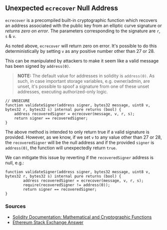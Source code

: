 ## Unexpected `ecrecover` Null Address

`ecrecover` is a precompiled built-in cryptographic function which recovers an address associated with the public key from an elliptic curve signature or *returns zero on error*. The parameters corresponding to the signature are `r`, `s` & `v`.

As noted above, `ecrecover` will return zero on error. It's possible to do this deterministically by setting `v` as any positive number other than 27 or 28.

This can be manipulated by attackers to make it seem like a valid message has been signed by `address(0)`. 

> **NOTE:** The default value for addresses in solidity is `address(0)`. As such, in case important storage variables, e.g. owner/admin, are unset, it's possible to spoof a signature from one of these unset addresses, executing authorized-only logic.

```solidity
// UNSECURE
function validateSigner(address signer, bytes32 message, uint8 v, bytes32 r, bytes32 s) internal pure returns (bool) {
	address recoveredSigner = ecrecover(message, v, r, s);
	return signer == recoveredSigner;
}
```

The above method is intended to only return true if a valid signature is provided. However, as we know, if we set `v` to any value other than 27 or 28, the `recoveredSigner` will be the null address and if the provided `signer` is `address(0)`, the function will unexpectedly return `true`.

We can mitigate this issue by reverting if the `recoveredSigner` address is null, e.g.:

```solidity
function validateSigner(address signer, bytes32 message, uint8 v, bytes32 r, bytes32 s) internal pure returns (bool) {
        address recoveredSigner = ecrecover(message, v, r, s);
        require(recoveredSigner != address(0));
        return signer == recoveredSigner;
}
```

### Sources

- [Solidity Documentation: Mathematical and Cryptographic Functions](https://docs.soliditylang.org/en/latest/units-and-global-variables.html#mathematical-and-cryptographic-functions)
- [Ethereum Stack Exchange Answer](https://ethereum.stackexchange.com/a/69329)
